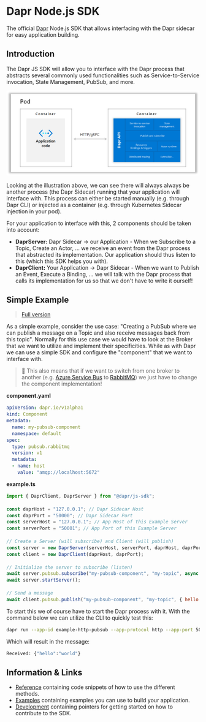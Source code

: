 # Dapr Node.js SDK

The official [Dapr](https://dapr.io) Node.js SDK that allows interfacing with the Dapr sidecar for easy application building.

## Introduction

The Dapr JS SDK will allow you to interface with the Dapr process that abstracts several commonly used functionalities such as Service-to-Service invocation, State Management, PubSub, and more.

![](./documentation/assets/dapr-architecture.png)

Looking at the illustration above, we can see there will always always be another process (the Dapr Sidecar) running that your application will interface with. This process can either be started manually (e.g. through Dapr CLI) or injected as a container (e.g. through Kubernetes Sidecar injection in your pod).

For your application to interface with this, 2 components should be taken into account:
* **DaprServer:** Dapr Sidecar -> our Application - When we Subscribe to a Topic, Create an Actor, ... we receive an event from the Dapr process that abstracted its implementation. Our application should thus listen to this (which this SDK helps you with).
* **DaprClient:** Your Application -> Dapr Sidecar - When we want to Publish an Event, Execute a Binding, ... we will talk with the Dapr process that calls its implementation for us so that we don't have to write it ourself!

## Simple Example

> [Full version](./examples/http/pubsub)

As a simple example, consider the use case: "Creating a PubSub where we can publish a message on a Topic and also receive messages back from this topic". Normally for this use case we would have to look at the Broker that we want to utilize and implement their specificities. While as with Dapr we can use a simple SDK and configure the "component" that we want to interface with.

> 🤩 This also means that if we want to switch from one broker to another (e.g. [Azure Service Bus](https://docs.dapr.io/reference/components-reference/supported-pubsub/setup-azure-servicebus/) to [RabbitMQ](https://docs.dapr.io/reference/components-reference/supported-pubsub/setup-rabbitmq/)) we just have to change the component implementation!

**component.yaml**

```yaml
apiVersion: dapr.io/v1alpha1
kind: Component
metadata:
  name: my-pubsub-component
  namespace: default
spec:
  type: pubsub.rabbitmq
  version: v1
  metadata:
  - name: host
    value: "amqp://localhost:5672"
```

**example.ts**

```javascript
import { DaprClient, DaprServer } from "@dapr/js-sdk";

const daprHost = "127.0.0.1"; // Dapr Sidecar Host
const daprPort = "50000"; // Dapr Sidecar Port
const serverHost = "127.0.0.1"; // App Host of this Example Server
const serverPort = "50001"; // App Port of this Example Server

// Create a Server (will subscribe) and Client (will publish)
const server = new DaprServer(serverHost, serverPort, daprHost, daprPort);
const client = new DaprClient(daprHost, daprPort);

// Initialize the server to subscribe (listen)
await server.pubsub.subscribe("my-pubsub-component", "my-topic", async (data: any) => console.log(`Received: ${JSON.stringify(data)}`));
await server.startServer();

// Send a message
await client.pubsub.publish("my-pubsub-component", "my-topic", { hello: "world" });
```

To start this we of course have to start the Dapr process with it. With the command below we can utilize the CLI to quickly test this:

```bash
dapr run --app-id example-http-pubsub --app-protocol http --app-port 50001 --dapr-http-port 50000 --components-path ./components npm run start
```

Which will result in the message:

```bash
Received: {"hello":"world"}
```

## Information & Links

* [Reference](./documentation/reference.md) containing code snippets of how to use the different methods.
* [Examples](./documentation/examples.md) containing examples you can use to build your application.
* [Development](./documentation/development.md) containing pointers for getting started on how to contribute to the SDK.
